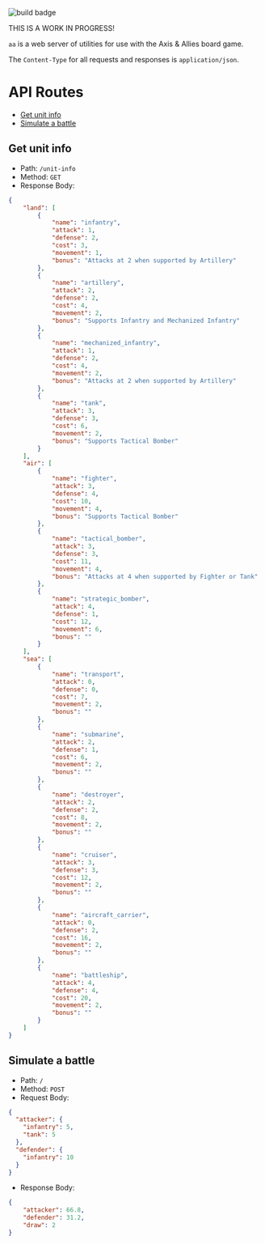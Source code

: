 ![build badge](https://codebuild.us-east-1.amazonaws.com/badges?uuid=eyJlbmNyeXB0ZWREYXRhIjoiZTFKb3JzWkxmWS94QVJVV0RlQW5VaVg4WGNqdWlUcUw2TzhhSllNcHJhUFF4bFFqalhSS0tHRHZ6VXJTRVJVSmZCeDlNYlVwUVczRVFpK1FSdy9QY1owPSIsIml2UGFyYW1ldGVyU3BlYyI6ImhyOHpsNVJXNW9NOHNNQTEiLCJtYXRlcmlhbFNldFNlcmlhbCI6MX0%3D&branch=master)

THIS IS A WORK IN PROGRESS!

`aa` is a web server of utilities for use with the Axis & Allies board game.

The `Content-Type` for all requests and responses is `application/json`.

# API Routes
* [Get unit info](#get-unit-info)
* [Simulate a battle](#simulate-a-battle)

## Get unit info
* Path: `/unit-info`
* Method: `GET`
* Response Body:
```json
{
    "land": [
        {
            "name": "infantry",
            "attack": 1,
            "defense": 2,
            "cost": 3,
            "movement": 1,
            "bonus": "Attacks at 2 when supported by Artillery"
        },
        {
            "name": "artillery",
            "attack": 2,
            "defense": 2,
            "cost": 4,
            "movement": 2,
            "bonus": "Supports Infantry and Mechanized Infantry"
        },
        {
            "name": "mechanized_infantry",
            "attack": 1,
            "defense": 2,
            "cost": 4,
            "movement": 2,
            "bonus": "Attacks at 2 when supported by Artillery"
        },
        {
            "name": "tank",
            "attack": 3,
            "defense": 3,
            "cost": 6,
            "movement": 2,
            "bonus": "Supports Tactical Bomber"
        }
    ],
    "air": [
        {
            "name": "fighter",
            "attack": 3,
            "defense": 4,
            "cost": 10,
            "movement": 4,
            "bonus": "Supports Tactical Bomber"
        },
        {
            "name": "tactical_bomber",
            "attack": 3,
            "defense": 3,
            "cost": 11,
            "movement": 4,
            "bonus": "Attacks at 4 when supported by Fighter or Tank"
        },
        {
            "name": "strategic_bomber",
            "attack": 4,
            "defense": 1,
            "cost": 12,
            "movement": 6,
            "bonus": ""
        }
    ],
    "sea": [
        {
            "name": "transport",
            "attack": 0,
            "defense": 0,
            "cost": 7,
            "movement": 2,
            "bonus": ""
        },
        {
            "name": "submarine",
            "attack": 2,
            "defense": 1,
            "cost": 6,
            "movement": 2,
            "bonus": ""
        },
        {
            "name": "destroyer",
            "attack": 2,
            "defense": 2,
            "cost": 8,
            "movement": 2,
            "bonus": ""
        },
        {
            "name": "cruiser",
            "attack": 3,
            "defense": 3,
            "cost": 12,
            "movement": 2,
            "bonus": ""
        },
        {
            "name": "aircraft_carrier",
            "attack": 0,
            "defense": 2,
            "cost": 16,
            "movement": 2,
            "bonus": ""
        },
        {
            "name": "battleship",
            "attack": 4,
            "defense": 4,
            "cost": 20,
            "movement": 2,
            "bonus": ""
        }
    ]
}
```

## Simulate a battle
* Path: `/`
* Method: `POST`
* Request Body:
```json
{
  "attacker": {
    "infantry": 5,
    "tank": 5
  },
  "defender": {
    "infantry": 10
  }
}
```
* Response Body:
```json
{
    "attacker": 66.8,
    "defender": 31.2,
    "draw": 2
}
```
